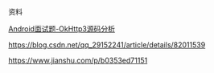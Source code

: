 资料

[Android面试题-OkHttp3源码分析](https://www.cnblogs.com/ldq2016/p/8796526.html)

https://blog.csdn.net/qq_29152241/article/details/82011539

https://www.jianshu.com/p/b0353ed71151

